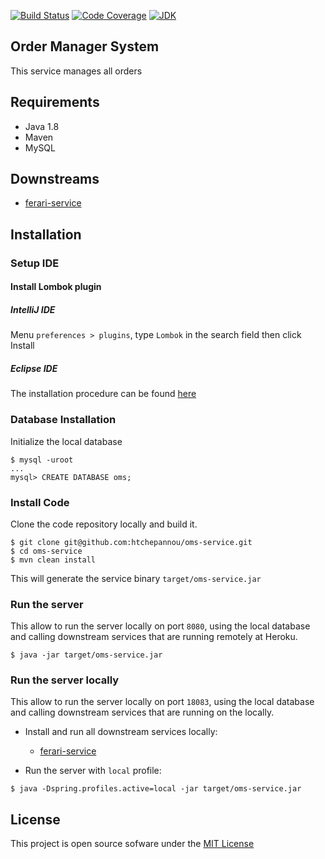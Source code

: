 [![Build Status](https://travis-ci.org/htchepannou/oms-service.svg?branch=master)](https://travis-ci.org/htchepannou/oms-service)
[![Code Coverage](https://img.shields.io/codecov/c/github/htchepannou/oms-service/master.svg)](https://codecov.io/github/htchepannou/oms-service?branch=master)
[![JDK](https://img.shields.io/badge/jdk-1.8-brightgreen.svg)](http://www.oracle.com/technetwork/java/javase/downloads/jdk7-downloads-1880260.html)


## Order Manager System
This service manages all orders

## Requirements
- Java 1.8
- Maven
- MySQL


## Downstreams
- [ferari-service](https://www.github.com/htchepannou/ferari-service)

## Installation
### Setup IDE
#### Install Lombok plugin

##### IntelliJ IDE
Menu `preferences > plugins`, type `Lombok` in the search field then click Install

##### Eclipse IDE
The installation procedure can be found [here](https://projectlombok.org/setup/eclipse)

### Database Installation
Initialize the local database
```
$ mysql -uroot
...
mysql> CREATE DATABASE oms;
```


### Install Code
Clone the code repository locally and build it.
```
$ git clone git@github.com:htchepannou/oms-service.git
$ cd oms-service
$ mvn clean install
```

This will generate the service binary ``target/oms-service.jar``

### Run the server
This allow to run the server locally on port `8080`, using the local database and calling downstream services that are running remotely at Heroku.

```
$ java -jar target/oms-service.jar
```


### Run the server locally
This allow to run the server locally on port `18083`, using the local database and calling downstream services that are running on the locally.

- Install and run all downstream services locally:
  - [ferari-service](https://github.com/htchepannou/ferari-service#run-the-server-with-local-profile)
  
- Run the server with `local` profile:
```
$ java -Dspring.profiles.active=local -jar target/oms-service.jar
```

## License
This project is open source sofware under the [MIT License](https://opensource.org/licenses/MIT)
